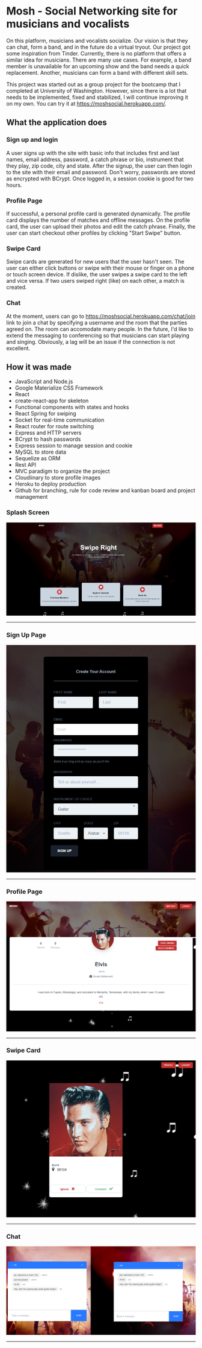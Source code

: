 # Mosh - Social Networking site for musicians and vocalists

On this platform, musicians and vocalists socialize. Our vision is that they can chat, form a band, and in the future do a virtual tryout. Our project got some inspiration from Tinder. Currently, there is no platform that offers a similar idea for musicians. There are many use cases. For example, a band member is unavailable for an upcoming show and the band needs a quick replacement. Another, musicians can form a band with different skill sets.

This project was started out as a group project for the bootcamp that I completed at University of Washington. However, since there is a lot that needs to be implemented, fixed and stabilized, I will continue improving it on my own. You can try it at https://moshsocial.herokuapp.com/.

## What the application does

### Sign up and login
A user signs up with the site with basic info that includes first and last names, email address, password, a catch phrase or bio, instrument that they play, zip code, city and state. After the signup, the user can then login to the site with their email and password. Don't worry, passwords are stored as encrypted with BCrypt. Once logged in, a session cookie is good for two hours.

### Profile Page
If successful, a personal profile card is generated dynamically. The profile card displays the number of matches and offline messages. On the profile card, the user can upload their photos and edit the catch phrase. Finally, the user can start checkout other profiles by clicking "Start Swipe" button.

### Swipe Card
Swipe cards are generated for new users that the user hasn't seen. The user can either click buttons or swipe with their mouse or finger on a phone or touch screen device. If dislike, the user swipes a swipe card to the left and vice versa. If two users swiped right (like) on each other, a match is created.

### Chat
At the moment, users can go to https://moshsocial.herokuapp.com/chat/join link to join a chat by specifying a username and the room that the parties agreed on. The room can accomodate many people. In the future, I'd like to extend the messaging to conferencing so that musicians can start playing and singing. Obviously, a lag will be an issue if the connection is not excellent. 

## How it was made
* JavaScript and Node.js
* Google Materialize CSS Framework
* React
* create-react-app for skeleton
* Functional components with states and hooks
* React Spring for swiping
* Socket for real-time communication
* React router for route switching
* Express and HTTP servers
* BCrypt to hash passwords
* Express session to manage session and cookie
* MySQL to store data
* Sequelize as ORM
* Rest API
* MVC paradigm to organize the project
* Cloudiinary to store profile images
* Heroku to deploy production
* Github for branching, rule for code review and kanban board and project management


### Splash Screen
![Splash](screenshots/splash.PNG)
***

### Sign Up Page
![Signup](screenshots/signup.PNG)
***

### Profile Page
![Profile](screenshots/profile2.PNG)
***

### Swipe Card
![Swipe](screenshots/swipe4.PNG)
***

### Chat
![Chat](screenshots/chat.PNG)
***
